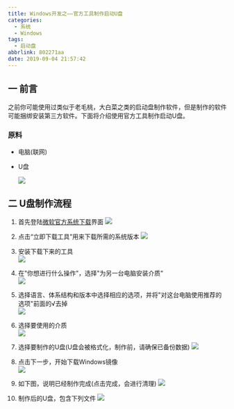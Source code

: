 ```yaml
---
title: Windows开发之——官方工具制作启动U盘
categories:
  - 系统
  - Windows
tags:
  - 启动盘
abbrlink: 802271aa
date: 2019-09-04 21:57:42
---
```

## 一 前言
之前你可能使用过类似于老毛桃，大白菜之类的启动盘制作软件，但是制作的软件可能捆绑安装第三方软件。下面将介绍使用官方工具制作启动U盘。  

<!--more-->


### 原料
* 电脑(联网)
* U盘

    ![][1]

## 二 U盘制作流程
1. 首先登陆[微软官方系统下载][2]界面
	![][3]

2. 点击“立即下载工具”用来下载所需的系统版本
	![][4]
3. 安装下载下来的工具  
	![][5]
4. 在"你想进行什么操作"，选择"为另一台电脑安装介质"  
	![][6]
5. 选择语言、体系结构和版本中选择相应的选项，并将"对这台电脑使用推荐的选项"前面的√去掉  
	![][7]
6. 选择要使用的介质   
	![][8]

7. 选择要制作的U盘(U盘会被格式化，制作前，请确保已备份数据)
	![][9]
8. 点击下一步，开始下载Windows镜像  
	![][10]

9. 如下图，说明已经制作完成(点击完成，会进行清理)
	![][11]
10. 制作后的U盘，包含下列文件
	![][12]




[1]: https://images.pgzxc.com/windows-pure-win-10.png
[2]: https://www.microsoft.com/zh-cn/software-download/windows10/
[3]: https://images.pgzxc.com/windows-win-10-tools-site.png
[4]: https://images.pgzxc.com/windows-win-10-tool-download.png
[5]: https://images.pgzxc.com/windows-win-10-software-install.png
[6]: https://images.pgzxc.com/windows-win-10-what-to-do.png
[7]: https://images.pgzxc.com/windows-win-10-language-other.png
[8]: https://images.pgzxc.com/windows-win-10-u-pan.png
[9]: https://images.pgzxc.com/windows-win-10-u-pan-select.png
[10]: https://images.pgzxc.com/windows-win-10-make.png
[11]: https://images.pgzxc.com/windows-win-10-finish.png
[12]: https://images.pgzxc.com/windows-win-10-finish-upan-files.png